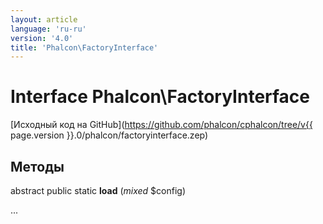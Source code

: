 ```yaml
---
layout: article
language: 'ru-ru'
version: '4.0'
title: 'Phalcon\FactoryInterface'
---
```

# Interface **Phalcon\FactoryInterface**

[Исходный код на GitHub](https://github.com/phalcon/cphalcon/tree/v{{ page.version }}.0/phalcon/factoryinterface.zep)

## Методы

abstract public static **load** (*mixed* $config)

...